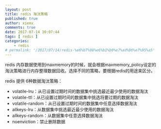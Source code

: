 ```yaml
---
layout: post
title: redis 淘汰策略
published: true
author: xiemx
comments: true
date: 2017-07-14 10:07:44
tags: [ redis ]
categories:
    - redis
# permalink: '/2017/07/14/redis-%e6%b7%98%e6%b1%b0%e7%ad%96%e7%95%a5'
---
```

redis 内存数据使用到maxmemory的时候，就会根据maxmemory_policy设定的淘汰策略进行内存整理数据回收。选择不同的策略，要根据redis的用途来区分。

redis 提供 6种数据淘汰策略：

* volatile-lru：从已设置过期时间的数据集中挑选最近最少使用的数据淘汰
* volatile-ttl：从已设置过期时间的数据集中挑选将要过期的数据淘汰
* volatile-random：从已设置过期时间的数据集中任意选择数据淘汰
* allkeys-lru：从数据集中挑选最近最少使用的数据淘汰
* allkeys-random：从数据集中任意选择数据淘汰
* noenviction：禁止删除数据